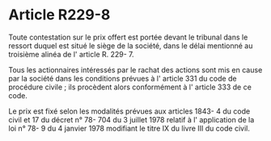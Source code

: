 # Article R229-8

Toute contestation sur le prix offert est portée devant le tribunal dans le ressort duquel est situé le siège de la société, dans le délai mentionné au troisième alinéa de l' article R. 229- 7.

Tous les actionnaires intéressés par le rachat des actions sont mis en cause par la société dans les conditions prévues à l' article 331 du code de procédure civile ; ils procèdent alors conformément à l' article 333 de ce code.

Le prix est fixé selon les modalités prévues aux articles 1843- 4 du code civil et 17 du décret n° 78- 704 du 3 juillet 1978 relatif à l' application de la loi n° 78- 9 du 4 janvier 1978 modifiant le titre IX du livre III du code civil.
